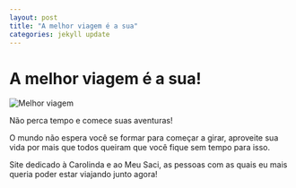 ```yaml
---
layout: post
title: "A melhor viagem é a sua"
categories: jekyll update
---
```


# A melhor viagem é a sua!

![Melhor viagem](gh-pages/assets/images/melhor-viagem.jpg)

Não perca tempo e comece suas aventuras!

O mundo não espera você se formar para começar a girar, aproveite sua vida por mais que todos queiram que você fique sem tempo para isso.

Site dedicado à Carolinda e ao Meu Saci, as pessoas com as quais eu mais queria poder estar viajando junto agora!